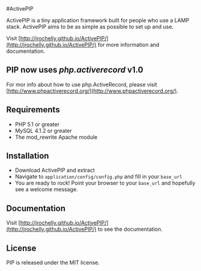 #ActivePIP

ActivePIP is a tiny application framework built for people who use a LAMP stack. ActivePIP aims to be as simple as possible to set up and use.

Visit [http://jrochelly.github.io/ActivePIP/](http://jrochelly.github.io/ActivePIP/) for more information and documentation.

## PIP now uses <i>php.activerecord</i> v1.0
For mor info about how to use php.ActiveRecord, please visit [http://www.phpactiverecord.org/](http://www.phpactiverecord.org/).

## Requirements

* PHP 5.1 or greater
* MySQL 4.1.2 or greater
* The mod_rewrite Apache module

## Installation

* Download ActivePIP and extract
* Navigate to `application/config/config.php` and fill in your `base_url`
* You are ready to rock! Point your browser to your `base_url` and hopefully see a welcome message.

## Documentation

Visit [http://jrochelly.github.io/ActivePIP/](http://jrochelly.github.io/ActivePIP/) to see the documentation.

## License

PIP is released under the MIT license.
